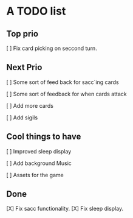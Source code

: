 
# A TODO list

## Top prio

[ ] Fix card picking on seccond turn.

## Next Prio

[ ] Some sort of feed back for sacc´ing cards

[ ] Some sort of feedback for when cards attack

[ ] Add more cards

[ ] Add sigils

## Cool things to have

[ ] Improved sleep display

[ ] Add background Music

[ ] Assets for the game

## Done

[X] Fix sacc functionality.
[X] Fix sleep display.
